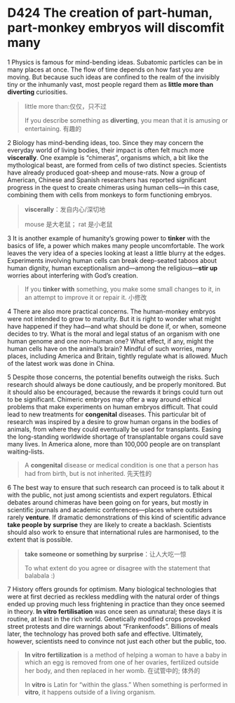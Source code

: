 # D424 The creation of part-human, part-monkey embryos will discomfit many
1 Physics is famous for mind-bending ideas. Subatomic particles can be in many places at once. The flow of time depends on how fast you are moving. But because such ideas are confined to the realm of the invisibly tiny or the inhumanly vast, most people regard them as **little more than** **diverting** curiosities.

> little more than:仅仅，只不过
>
> If you describe something as **diverting**, you mean that it is amusing or entertaining. 有趣的
>

2 Biology has mind-bending ideas, too. Since they may concern the everyday world of living bodies, their impact is often felt much more **viscerally**. One example is “chimeras”, organisms which, a bit like the mythological beast, are formed from cells of two distinct species. Scientists have already produced goat-sheep and mouse-rats. Now a group of American, Chinese and Spanish researchers has reported significant progress in the quest to create chimeras using human cells—in this case, combining them with cells from monkeys to form functioning embryos.

> **viscerally**：发自内心/深切地
>
> mouse 是大老鼠； rat 是小老鼠
>

3 It is another example of humanity’s growing power to **tinker** with the basics of life, a power which makes many people uncomfortable. The work leaves the very idea of a species looking at least a little blurry at the edges. Experiments involving human cells can break deep-seated taboos about human dignity, human exceptionalism and—among the religious—**stir up** worries about interfering with God’s creation.

> If you **tinker with** something, you make some small changes to it, in an attempt to improve it or repair it. 小修改
>

4 There are also more practical concerns. The human-monkey embryos were not intended to grow to maturity. But it is right to wonder what might have happened if they had—and what should be done if, or when, someone decides to try. What is the moral and legal status of an organism with one human genome and one non-human one? What effect, if any, might the human cells have on the animal’s brain? Mindful of such worries, many places, including America and Britain, tightly regulate what is allowed. Much of the latest work was done in China.

5 Despite those concerns, the potential benefits outweigh the risks. Such research should always be done cautiously, and be properly monitored. But it should also be encouraged, because the rewards it brings could turn out to be significant. Chimeric embryos may offer a way around ethical problems that make experiments on human embryos difficult. That could lead to new treatments for **congenital** diseases. This particular bit of research was inspired by a desire to grow human organs in the bodies of animals, from where they could eventually be used for transplants. Easing the long-standing worldwide shortage of transplantable organs could save many lives. In America alone, more than 100,000 people are on transplant waiting-lists.

> A **congenital** disease or medical condition is one that a person has had from birth, but is not inherited. 先天性的
>

6 The best way to ensure that such research can proceed is to talk about it with the public, not just among scientists and expert regulators. Ethical debates around chimeras have been going on for years, but mostly in scientific journals and academic conferences—places where outsiders rarely **venture**. If dramatic demonstrations of this kind of scientific advance **take people by** **surprise** they are likely to create a backlash. Scientists should also work to ensure that international rules are harmonised, to the extent that is possible.

> **take someone or something by surprise**：让人大吃一惊
>
> To what extent do you agree or disagree with the statement that balabala :)
>

7 History offers grounds for optimism. Many biological technologies that were at first decried as reckless meddling with the natural order of things ended up proving much less frightening in practice than they once seemed in theory. **In vitro fertilisation** was once seen as unnatural; these days it is routine, at least in the rich world. Genetically modified crops provoked street protests and dire warnings about “Frankenfoods”. Billions of meals later, the technology has proved both safe and effective. Ultimately, however, scientists need to convince not just each other but the public, too.

> **In vitro** **fertilization** is a method of helping a woman to have a baby in which an egg is removed from one of her ovaries, fertilized outside her body, and then replaced in her womb. 在试管中的; 体外的
>
> In **vitro** is Latin for “within the glass.” When something is performed in **vitro**, it happens outside of a living organism.
>

